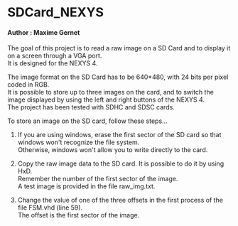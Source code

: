 # SDCard_NEXYS
#### Author : Maxime Gernet

The goal of this project is to read a raw image on a SD Card and to display it on a screen through a VGA port.  
It is designed for the NEXYS 4.

The image format on the SD Card has to be 640*480, with 24 bits per pixel coded in RGB.  
It is possible to store up to three images on the card, and to switch the image displayed by using the left and right buttons of the NEXYS 4.  
The project has been tested with SDHC and SDSC cards.

To store an image on the SD card, follow these steps...

1.	If you are using windows, erase the first sector of the SD card so that windows won't recognize the file system.  
Otherwise, windows won't allow you to write directly to the card.

2.	Copy the raw image data to the SD card. It is possible to do it by using HxD.  
Remember the number of the first sector of the image.  
A test image is provided in the file raw_img.txt.

3.	Change the value of one of the three offsets in the first process of the file FSM.vhd (line 59).  
The offset is the first sector of the image.
